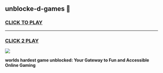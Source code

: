 
## unblocke-d-games 👋
<h3>
<a href="https://premium.freeplayer.one?title=unblocke-d-games&ref=14F">CLICK TO PLAY</a></h3>
<hr>

<h3>
<a href="https://premium.freeplayer.one?title=unblocke-d-games&ref=14F">CLICK 2 PLAY</a>
  
</h3>

<a href="https://premium.freeplayer.one?title=unblocke-d-games&ref=12F/"><img src="https://clearcache.store/games.png"></a>


**worlds hardest game unblocked: Your Gateway to Fun and Accessible Online Gaming**
